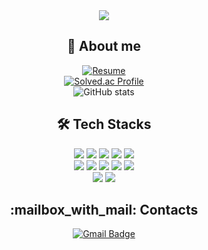 <div style="display: flex; flex-direction: column; justify-content: center; align-items: center; text-align: center;">
  <img src="https://capsule-render.vercel.app/api?type=venom&color=auto&height=300&section=header&text=Suyong's%20GitHub&fontSize=90" />

  <h2>👋 About me</h2>

  <a href="https://www.notion.so/46f37dd53f2e4801823b0383539c747c?pvs=4">
    <img src="https://img.shields.io/badge/notion-000000?style=for-the-badge&logo=notion&logoColor=white" alt="Resume">
  </a>

  <a href="https://solved.ac/qufahdid40/">
    <img src="http://mazassumnida.wtf/api/v2/generate_badge?boj=qufahdid40" alt="Solved.ac Profile">
  </a>
  <img src="https://github-readme-stats.vercel.app/api?username=leesuyong4029&show_icons=true&theme=radical" alt="GitHub stats">

  <div>
    <h2>🛠️ Tech Stacks</h2>
    <img src="https://img.shields.io/badge/Java-007396?style=for-the-badge&logo=Java&logoColor=white">
    <img src="https://img.shields.io/badge/C++-00599C?style=for-the-badge&logo=C%2B%2B&logoColor=white">
    <img src="https://img.shields.io/badge/Python-3776AB?style=for-the-badge&logo=Python&logoColor=white">
    <img src="https://img.shields.io/badge/Spring Boot-6DB33F?style=for-the-badge&logo=Spring Boot&logoColor=white">
    <img src="https://img.shields.io/badge/MySQL-4479A1?style=for-the-badge&logo=MySQL&logoColor=white">
    <br>
    <img src="https://img.shields.io/badge/Git-F05032?style=for-the-badge&logo=Git&logoColor=white">
    <img src="https://img.shields.io/badge/Github-181717?style=for-the-badge&logo=Github&logoColor=white">
    <img src="https://img.shields.io/badge/Amazon AWS-232F3E?style=for-the-badge&logo=Amazon AWS&logoColor=white">
    <img src="https://img.shields.io/badge/Amazon S3-569A31?style=for-the-badge&logo=Amazon S3&logoColor=white">
    <img src="https://img.shields.io/badge/Docker-2496ED?style=for-the-badge&logo=Docker&logoColor=white">
    <br>
    <img src="https://img.shields.io/badge/Slack-4A154B?style=for-the-badge&logo=Slack&logoColor=white">
    <img src="https://img.shields.io/badge/Discord-5865F2?style=for-the-badge&logo=Discord&logoColor=white">
  </div>

  <h2>:mailbox_with_mail: Contacts</h2>
  <a href="mailto:edgarlee9364@gmail.com">
    <img src="https://img.shields.io/badge/Gmail-d14836?style=flat-square&logo=Gmail&logoColor=white&link=mailto:edgarlee9364@gmail.com" alt="Gmail Badge">
  </a>
</div>
